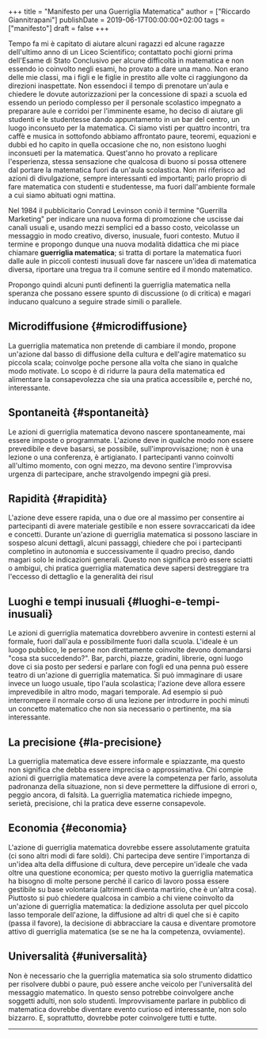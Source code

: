 +++
title = "Manifesto per una Guerriglia Matematica"
author = ["Riccardo Giannitrapani"]
publishDate = 2019-06-17T00:00:00+02:00
tags = ["manifesto"]
draft = false
+++

Tempo fa mi è capitato di aiutare alcuni ragazzi ed alcune ragazze
dell'ultimo anno di un Liceo Scientifico; contattato pochi giorni
prima dell'Esame di Stato Conclusivo per alcune difficoltà in
matematica e non essendo io coinvolto negli esami, ho provato a dare
una mano. Non erano delle mie classi, ma i figli e le figlie in
prestito alle volte ci raggiungono da direzioni inaspettate. Non
essendoci il tempo di prenotare un'aula e chiedere le dovute
autorizzazioni per la concessione di spazi a scuola ed essendo un
periodo complesso per il personale scolastico impegnato a preparare
aule e corridoi per l'imminente esame, ho deciso di aiutare gli studenti
e le studentesse dando appuntamento in un bar del centro, un luogo
inconsueto per la matematica.  Ci siamo visti per quattro incontri,
tra caffè e musica in sottofondo abbiamo affrontato paure, teoremi,
equazioni e dubbi ed ho capito in quella occasione che no, non
esistono luoghi inconsueti per la matematica. Quest'anno ho provato a
replicare l'esperienza, stessa sensazione che qualcosa di buono si
possa ottenere dal portare la matematica fuori da un'aula
scolastica. Non mi riferisco ad azioni di divulgazione, sempre
interessanti ed importanti; parlo proprio di fare matematica con
studenti e studentesse, ma fuori dall'ambiente formale a cui siamo
abituati ogni mattina.

Nel 1984 il pubblicitario Conrad Levinson coniò il termine "Guerrilla
Marketing" per indicare una nuova forma di promozione che uscisse dai
canali usuali e, usando mezzi semplici ed a basso costo, veicolasse un
messaggio in modo creativo, diverso, inusuale, fuori contesto. Mutuo
il termine e propongo dunque una nuova modalità didattica che mi piace
chiamare ****guerriglia matematica****; si tratta di portare la matematica
fuori dalle aule in piccoli contesti inusuali dove far nascere un'idea
di matematica diversa, riportare una tregua tra il comune sentire ed
il mondo matematico.

Propongo quindi alcuni punti definenti la guerriglia matematica nella
speranza che possano essere spunto di discussione (o di critica) e
magari inducano qualcuno a seguire strade simili o parallele.


## Microdiffusione {#microdiffusione}

La guerriglia matematica non pretende di cambiare il mondo, propone
un'azione dal basso di diffusione della cultura e dell'agire
matematico su piccola scala; coinvolge poche persone alla volta che
siano in qualche modo motivate. Lo scopo è di ridurre la paura della
matematica ed alimentare la consapevolezza che sia una pratica
accessibile e, perché no, interessante.


## Spontaneità {#spontaneità}

Le azioni di guerriglia matematica devono nascere spontaneamente, mai
essere imposte o programmate.  L'azione deve in qualche modo non
essere prevedibile e deve basarsi, se possibile, sull'improvvisazione;
non è una lezione o una conferenza, è artigianato. I partecipanti
vanno coinvolti all'ultimo momento, con ogni mezzo, ma devono sentire
l'improvvisa urgenza di partecipare, anche stravolgendo impegni già
presi.


## Rapidità {#rapidità}

L'azione deve essere rapida, una o due ore al massimo per consentire
ai partecipanti di avere materiale gestibile e non essere
sovraccaricati da idee e concetti. Durante un'azione di guerriglia
matematica si possono lasciare in sospeso alcuni dettagli, alcuni
passaggi, chiedere che poi i partecipanti completino in autonomia e
successivamente il quadro preciso, dando magari solo le indicazioni
generali. Questo non significa però essere sciatti o ambigui, chi
pratica guerriglia matematica deve sapersi destreggiare tra l'eccesso
di dettaglio e la generalità dei risul


## Luoghi e tempi inusuali {#luoghi-e-tempi-inusuali}

Le azioni di guerriglia matematica dovrebbero avvenire in contesti
esterni al formale, fuori dall'aula e possibilmente fuori dalla
scuola. L'ideale è un luogo pubblico, le persone non direttamente
coinvolte devono domandarsi "cosa sta succedendo?". Bar, parchi,
piazze, gradini, librerie, ogni luogo dove ci sia posto per sedersi e
parlare con fogli ed una penna può essere teatro di un'azione di
guerriglia matematica. Si può immaginare di usare invece un luogo
usuale, tipo l'aula scolastica; l'azione deve allora essere
imprevedibile in altro modo, magari temporale. Ad esempio si può
interrompere il normale corso di una lezione per introdurre in pochi
minuti un concetto matematico che non sia necessario o pertinente, ma
sia interessante.


## La precisione {#la-precisione}

La guerriglia matematica deve essere informale e spiazzante, ma questo
non significa che debba essere imprecisa o approssimativa. Chi compie
azioni di guerriglia matematica deve avere la competenza per farlo,
assoluta padronanza della situazione, non si deve permettere la
diffusione di errori o, peggio ancora, di falsità. La guerriglia
matematica richiede impegno, serietà, precisione, chi la pratica deve
esserne consapevole.


## Economia {#economia}

L'azione di guerriglia matematica dovrebbe essere assolutamente
gratuita (ci sono altri modi di fare soldi). Chi partecipa deve
sentire l'importanza di un'idea alta della diffusione di cultura, deve
percepire un'ideale che vada oltre una questione economica; per questo
motivo la guerriglia matematica ha bisogno di molte persone perché il
carico di lavoro possa essere gestibile su base volontaria (altrimenti
diventa martirio, che è un'altra cosa). Piuttosto si può chiedere
qualcosa in cambio a chi viene coinvolto da un'azione di guerriglia
matematica: la dedizione assoluta per quel piccolo lasso temporale
dell'azione, la diffusione ad altri di quel che si è capito (passa il
favore), la decisione di abbracciare la causa e diventare promotore
attivo di guerriglia matematica (se se ne ha la competenza,
ovviamente).


## Universalità {#universalità}

Non è necessario che la guerriglia matematica sia solo strumento
didattico per risolvere dubbi o paure, può essere anche veicolo per
l'universalità del messaggio matematico. In questo senso potrebbe
coinvolgere anche soggetti adulti, non solo studenti. Improvvisamente
parlare in pubblico di matematica dovrebbe diventare evento curioso ed
interessante, non solo bizzarro. E, soprattutto, dovrebbe poter
coinvolgere tutti e tutte.

---

